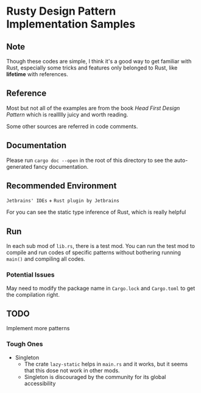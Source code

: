 # Rusty Design Pattern Implementation Samples

## Note

Though these codes are simple, I think it's a good way to get familiar with Rust, especially some tricks and features only belonged to Rust, like **lifetime** with references. 

## Reference

Most but not all of the examples are from the book *Head First Design Pattern* which is reallllly juicy and worth reading.

Some other sources are referred in code comments.

## Documentation

Please run `cargo doc --open` in the root of this directory to see the auto-generated fancy documentation.

## Recommended Environment

`Jetbrains' IDEs` + `Rust plugin by Jetbrains`

For you can see the static type inference of Rust, which is really helpful

## Run

In each sub mod of `lib.rs`, there is a test mod. You can run the test mod to compile and run codes of specific patterns without bothering running `main()` and compiling all codes.

### Potential Issues

May need to modify the package name in `Cargo.lock` and `Cargo.toml` to get the compilation right.

## TODO

Implement more patterns

### Tough Ones

* Singleton
  * The crate `lazy-static` helps in `main.rs` and it works, but it seems that this dose not work in other mods.
  * Singleton is discouraged by the community for its global accessibility